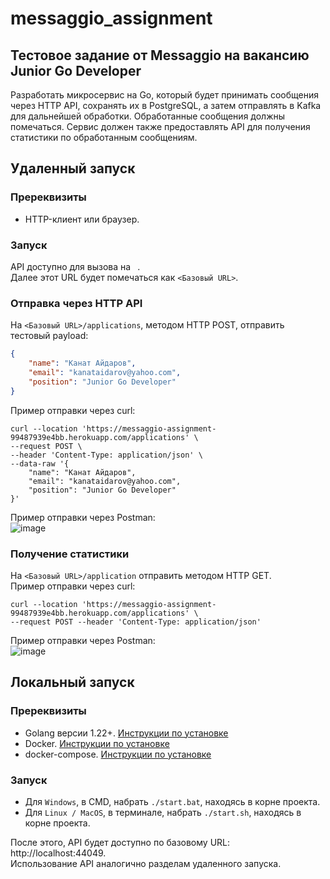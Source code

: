 # messaggio_assignment
## Тестовое задание от Messaggio на вакансию Junior Go Developer
Разработать микросервис на Go, который будет принимать сообщения через HTTP API, сохранять их в PostgreSQL, 
а затем отправлять в Kafka для дальнейшей обработки. Обработанные сообщения должны помечаться. 
Сервис должен также предоставлять API для получения статистики по обработанным сообщениям.

## Удаленный запуск
### Пререквизиты
- HTTP-клиент или браузер.

### Запуск
API доступно для вызова на ` `. \
Далее этот URL будет помечаться как `<Базовый URL>`.

### Отправка через HTTP API
На `<Базовый URL>/applications`, методом HTTP POST, отправить тестовый payload: 
```json
{
    "name": "Канат Айдаров",
    "email": "kanataidarov@yahoo.com",
    "position": "Junior Go Developer"
}
```

Пример отправки через curl:
```shell
curl --location 'https://messaggio-assignment-99487939e4bb.herokuapp.com/applications' \
--request POST \
--header 'Content-Type: application/json' \
--data-raw '{
    "name": "Канат Айдаров",
    "email": "kanataidarov@yahoo.com",
    "position": "Junior Go Developer"
}'
```
Пример отправки через Postman: \
![image](https://github.com/user-attachments/assets/47f8d232-0c63-4b69-8ca6-f9fd5ed17aa4)

### Получение статистики
На `<Базовый URL>/application` отправить методом HTTP GET. \
Пример отправки через curl:
```shell
curl --location 'https://messaggio-assignment-99487939e4bb.herokuapp.com/applications' \
--request POST --header 'Content-Type: application/json'
```

Пример отправки через Postman: \
![image](https://github.com/user-attachments/assets/c48e5ac6-4e73-41c6-9d7e-2428366229f0)

## Локальный запуск

### Пререквизиты
- Golang версии 1.22+. [Инструкции по установке](https://go.dev/doc/install)
- Docker. [Инструкции по установке](https://docs.docker.com/get-docker/)
- docker-compose. [Инструкции по установке](https://docs.docker.com/compose/install/standalone/)

### Запуск
- Для `Windows`, в CMD, набрать `./start.bat`, находясь в корне проекта. 
- Для `Linux / MacOS`, в терминале, набрать `./start.sh`, находясь в корне проекта.

После этого, API будет доступно по базовому URL: http://localhost:44049. \
Использование API аналогично разделам удаленного запуска. 
